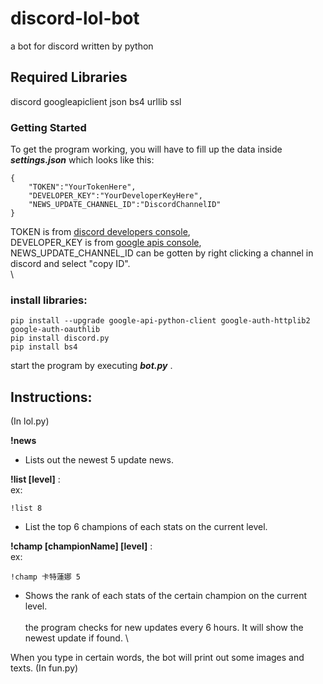 # discord-lol-bot
a bot for discord written by python

## Required Libraries

discord
googleapiclient
json
bs4
urllib
ssl

### Getting Started

To get the program working, you will have to fill up the data inside _**settings.json**_ which looks like this:
``` 
{
   	"TOKEN":"YourTokenHere",
	"DEVELOPER_KEY":"YourDeveloperKeyHere",
	"NEWS_UPDATE_CHANNEL_ID":"DiscordChannelID"
}
```
TOKEN is from [discord developers console](https://discord.com/developers/applications/),\
DEVELOPER_KEY is from [google apis console](https://console.developers.google.com/apis/credentials),\
NEWS_UPDATE_CHANNEL_ID can be gotten by right clicking a channel in discord and select "copy ID".\
\

### install libraries:

```
pip install --upgrade google-api-python-client google-auth-httplib2 google-auth-oauthlib
pip install discord.py
pip install bs4
```

start the program by executing _**bot.py**_ .


## Instructions: 

(In lol.py) 

**!news** 
* Lists out the newest 5 update news. 
 
**!list [level]** :\
ex: 
``` 
!list 8
``` 
* List the top 6 champions of each stats on the current level. 
 
**!champ [championName] [level]** :\
ex: 
``` 
!champ 卡特蓮娜 5
``` 
* Shows the rank of each stats of the certain champion on the current level. \
\
the program checks for new updates every 6 hours. It will show the newest update if found. \

When you type in certain words, the bot will print out some images and texts. (In fun.py)
